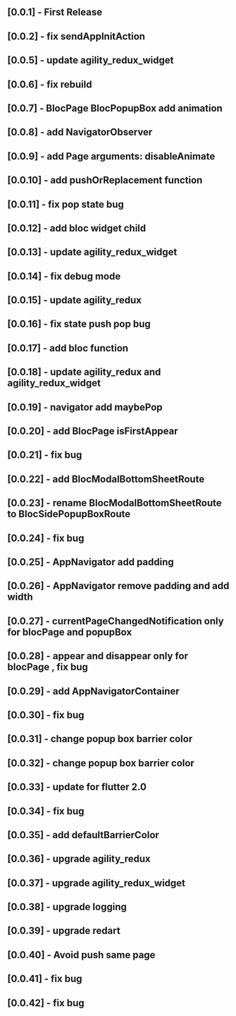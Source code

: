 ## [0.0.1] - First Release

## [0.0.2] - fix sendAppInitAction

## [0.0.5] - update agility_redux_widget

## [0.0.6] - fix rebuild

## [0.0.7] - BlocPage BlocPopupBox add animation

## [0.0.8] - add NavigatorObserver

## [0.0.9] - add Page arguments: disableAnimate

## [0.0.10] - add pushOrReplacement function

## [0.0.11] - fix pop state bug

## [0.0.12] - add bloc widget child

## [0.0.13] - update agility_redux_widget

## [0.0.14] - fix debug mode

## [0.0.15] - update agility_redux

## [0.0.16] - fix state push pop bug

## [0.0.17] - add bloc function

## [0.0.18] - update agility_redux and agility_redux_widget

## [0.0.19] - navigator add maybePop

## [0.0.20] - add BlocPage isFirstAppear

## [0.0.21] - fix bug

## [0.0.22] - add BlocModalBottomSheetRoute

## [0.0.23] - rename BlocModalBottomSheetRoute to BlocSidePopupBoxRoute

## [0.0.24] - fix bug

## [0.0.25] - AppNavigator add padding

## [0.0.26] - AppNavigator remove padding and add width

## [0.0.27] - currentPageChangedNotification only for blocPage and popupBox

## [0.0.28] - appear and disappear only for blocPage , fix bug

## [0.0.29] - add AppNavigatorContainer

## [0.0.30] - fix bug

## [0.0.31] - change popup box barrier color

## [0.0.32] - change popup box barrier color

## [0.0.33] - update for flutter 2.0

## [0.0.34] - fix bug

## [0.0.35] - add defaultBarrierColor

## [0.0.36] - upgrade agility_redux

## [0.0.37] - upgrade agility_redux_widget

## [0.0.38] - upgrade logging

## [0.0.39] - upgrade redart

## [0.0.40] - Avoid push same page

## [0.0.41] - fix bug

## [0.0.42] - fix bug